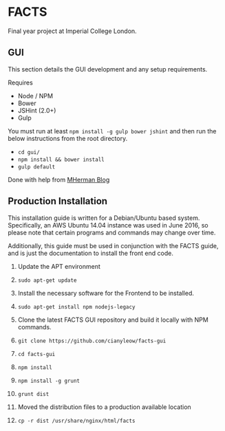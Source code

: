 # FACTS
Final year project at Imperial College London.

GUI
---
This section details the GUI development and any setup requirements.

Requires
- Node / NPM
- Bower
- JSHint (2.0+)
- Gulp

You must run at least `npm install -g gulp bower jshint` and then run the below instructions from the root directory.
* `cd gui/`
* `npm install && bower install`
* `gulp default`

Done with help from [MHerman Blog](http://mherman.org/blog/2014/08/14/kickstarting-angular-with-gulp/#.Vo-O2xWLQU1)

Production Installation
-----------------------

This installation guide is written for a Debian/Ubuntu based system. Specifically, an AWS Ubuntu 14.04 instance was used in June 2016, so please note that certain programs and commands may change over time.

Additionally, this guide must be used in conjunction with the FACTS guide, and is just the documentation to install the front end code. 

1. Update the APT environment
  1. `sudo apt-get update`

2. Install the necessary software for the Frontend to be installed.
  1. `sudo apt-get install npm nodejs-legacy`
  
3. Clone the latest FACTS GUI repository and build it locally with NPM commands.
  1. `git clone https://github.com/cianyleow/facts-gui`
  2. `cd facts-gui`
  3. `npm install`
  4. `npm install -g grunt`
  5. `grunt dist`

4. Moved the distribution files to a production available location
  1. `cp -r dist /usr/share/nginx/html/facts`
